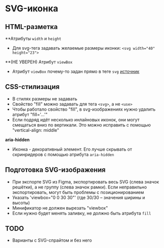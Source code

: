 # SVG-иконка

## HTML-разметка
**Атрибуты `width` и `height`
- Для svg-тега задавать желаемые размеры иконки: `<svg width="40" height="23">`

**(НЕ УВЕРЕН) Атрибут `viewBox`
- Атрибут `viewBox` почему-то задан прямо в теге `svg` [источник](https://habr.com/ru/company/ruvds/blog/489820/#:~:text=viewBox)


## CSS-стилизация
- В стилях размеры не задавать
- Свойство "fill" можно задавать для тега `<svg>`, а не `<use>`
- Чтобы работало свойство "fill", в svg-изображениях нужно удалить атрибут "fill='...'"
- Если подряд идёт несколько инлайновых иконок, они могут смещаться вниз по вертикали. Это можно исправить с помощью "vertical-align: middle"

**aria-hidden**
- Иконка - декоративный элемент. Его лучше скрывать от скринридеров с помощью атрибута `aria-hidden`


## Подготовка SVG-изображения
- При экспорте SVG из Figma, экспортировать весь SVG (слева значок решётки), а не группу (слева значок рамки). Если неправильно экспортировать, могут быть проблемы с позиционированием
- Указать 'viewbox="0 0 30 30"' (где 30/30 – значения ширины и высоты)
- Минификатор не должен вырезать "viewbox"
- Если нужно будет менять заливку, не должно быть атрибута `fill`


## TODO
- Варианты с SVG-спрайтом и без него